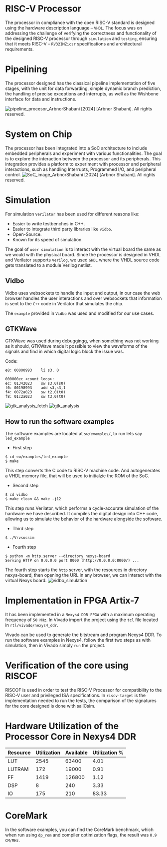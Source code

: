 # RISC-V Processor
The processor in compliance with the open RISC-V standard is designed using the hardware description language – `VHDL`. The focus was on addressing the challenge of verifying the correctness and functionality of the designed RISC-V processor through `simulation` and `testing`, ensuring that it meets RISC-V – `RV32IMZicsr` specifications and architectural requirements.

# Pipelining
The processor designed has the classical pipeline implementation of five stages, with the unit for data forwarding, simple dynamic branch prediction, the handling of precise exceptions and interrupts, as well as the Wishbone interface for data and instructions.

![pipeline_procesor_ArbnorShabani](res/pipeline_procesor_ArbnorShabani.png)
[2024] [Arbnor Shabani]. All rights reserved.


# System on Chip
The processor has been integrated into a SoC architecture to include embedded peripherals and experiment with various functionalities. The goal is to explore the interaction between the processor and its peripherals.
This integration provides a platform to experiment with processor and peripheral interactions, such as handling Interrupts, Programmed I/O, and peripheral control.
![SoC_image_ArbnorShabani](res/processor_integrated_into_soc.png)
[2024] [Arbnor Shabani]. All rights reserved.
# Simulation
For simulation `Verilator` has been used for different reasons like:
* Easier to write testbenches in C++.
* Easier to integrate third party libraries like `vidbo`.
* Open-Source.
* Known for its speed of simulation.

The goal of `user simulation` is to interact with the virtual board the same as we would with the physical board. Since the processor is designed in VHDL and Verilator supports `Verilog`, we used `GHDL` where the VHDL source code gets translated to a module Verilog netlist.

## Vidbo
Vidbo uses websockets to handle the input and output, in our case the web browser handles the user interactions and over websockets that information is sent to the `C++` code in Verilator that simulates the chip.

The `example` provided in `Vidbo` was used and modified for our use cases.

## GTKWave
GTKWave was used during debuggingg, when something was not working as it should, GTKWave made it possible to view the waveforms of the signals and find in which digital logic block the issue was.

Code:
```
e8: 00000993    li s3, 0

000000ec <count_loop>:
ec: 01342023    sw s3,0(s0)
f0: 00198993    add s3,s3,1
f4: 0072a023    sw t2,0(t0)
f8: 01c2a023    sw t3,0(t0)
```
![gtk_analysis_fetch](res/gtk_analysis_fetch.png)
![gtk_analysis](res/gtk_analysis.png)

## How to run the software examples

The software examples are located at `sw/examples/`, to run lets say `led_example`

* First step
```
$ cd sw/examples/led_example
$ make
```
This step converts the C code to RISC-V machine code. And autogenerates a VHDL memory file, that will be used to initialzie the ROM of the SoC.
* Second step
```
$ cd vidbo
$ make clean && make -j12
```
This step runs Verilator, which performs a cycle-accurate simulation of the hardware we have described. It compiles the digital design into C++ code, allowing us to simulate the behavior of the hardware alongside the software.
* Third step
```
$ ./Vrvsocsim
```
* Fourth step
```
$ python -m http.server --directory nexys-board
Serving HTTP on 0.0.0.0 port 8000 (http://0.0.0.0:8000/) ...
```
The fourth step starts the `http` server, with the resources in directory nexys-board, then opening the URL in any browser, we can interact with the virtual Nexys board.
![vidbo_simulation](res/virtual_board_simulation.png)
# Implementation in FPGA Artix-7
It has been implemented in a `Nexys4 DDR FPGA` with a maximum operating frequency of `50 MHz`.
In Vivado import the project using the `tcl` file located in `rtl/vivado/nexys4_ddr`.

Vivado can be used to generate the bitstream and program Nexys4 DDR. To run the software examples in Nexys4, follow the first two steps as with simulation, then in Vivado simply `run` the project.

# Verification of the core using RISCOF
RISCOF is used in order to test the RISC-V Processor for compatibility to the RISC-V user and privileged ISA specifications. In `riscv-target` is the implementation needed to run the tests, the comparison of the signatures for the core designed is done with sailCsim.

# Hardware Utilization of the Processor Core in Nexys4 DDR

| Resource      | Utilization   | Available   | Utilization % |
| ------------- | ------------- | ------------- | ------------- |
| LUT     | 2545   | 63400   | 4.01   |
| LUTRAM  | 172   | 19000   | 0.91   |
| FF  | 1419   | 126800   | 1.12   |
| DSP  | 8   | 240   | 3.33   |
| IO  | 175   | 210   | 83.33   |

# CoreMark
In the software examples, you can find the CoreMark benchmark, which when run using `dp_rom` and compiler optimization flags, the result was `0.9 CM/MHz`.

